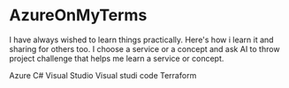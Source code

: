 # AzureOnMyTerms
I have always wished to learn things practically. Here's how i learn it and sharing for others too. I choose a service or a concept and ask AI to throw project challenge that helps me learn a service or concept. 

Azure
C#
Visual Studio
Visual studi code
Terraform
